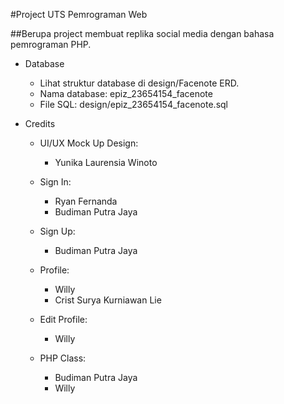 #Project UTS Pemrograman Web

##Berupa project membuat replika social media dengan bahasa pemrograman PHP.

* Database
  * Lihat struktur database di design/Facenote ERD.
  * Nama database: epiz_23654154_facenote
  * File SQL: design/epiz_23654154_facenote.sql



* Credits
  * UI/UX Mock Up Design:
    * Yunika Laurensia Winoto
    
  * Sign In:
    * Ryan Fernanda
    * Budiman Putra Jaya
    
  * Sign Up:
    * Budiman Putra Jaya
    
  * Profile:
    * Willy
    * Crist Surya Kurniawan Lie
    
  * Edit Profile:
    * Willy

  * PHP Class:
    * Budiman Putra Jaya
    * Willy
